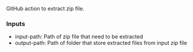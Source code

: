 
GitHub action to extract zip file.

### Inputs
- input-path: Path of zip file that need to be extracted
- output-path: Path of folder that store extracted files from input zip file
